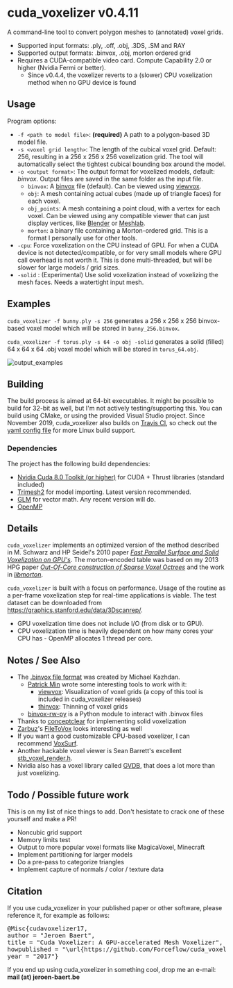 # cuda_voxelizer v0.4.11
A command-line tool to convert polygon meshes to (annotated) voxel grids.
 * Supported input formats: .ply, .off, .obj, .3DS, .SM and RAY
 * Supported output formats: .binvox, .obj, morton ordered grid
 * Requires a CUDA-compatible video card. Compute Capability 2.0 or higher (Nvidia Fermi or better).
   * Since v0.4.4, the voxelizer reverts to a (slower) CPU voxelization method when no GPU device is found

## Usage
Program options:
 * `-f <path to model file>`: **(required)** A path to a polygon-based 3D model file. 
 * `-s <voxel grid length>`: The length of the cubical voxel grid. Default: 256, resulting in a 256 x 256 x 256 voxelization grid.  The tool will automatically select the tightest cubical bounding box around the model.
 * `-o <output format>`: The output format for voxelized models, default: *binvox*. Output files are saved in the same folder as the input file.
   * `binvox`: A [binvox](http://www.patrickmin.com/binvox/binvox.html) file (default). Can be viewed using [viewvox](http://www.patrickmin.com/viewvox/).
   * `obj`: A mesh containing actual cubes (made up of triangle faces) for each voxel.
   * `obj_points`: A mesh containing a point cloud, with a vertex for each voxel. Can be viewed using any compatible viewer that can just display vertices, like [Blender](https://www.blender.org/) or [Meshlab](https://www.meshlab.net/).
   * `morton`: a binary file containing a Morton-ordered grid. This is a format I personally use for other tools.
 * `-cpu`: Force voxelization on the CPU instead of GPU. For when a CUDA device is not detected/compatible, or for very small models where GPU call overhead is not worth it. This is done multi-threaded, but will be slower for large models / grid sizes.
 * `-solid` : (Experimental) Use solid voxelization instead of voxelizing the mesh faces. Needs a watertight input mesh.

  
## Examples

`cuda_voxelizer -f bunny.ply -s 256` generates a 256 x 256 x 256 binvox-based voxel model which will be stored in `bunny_256.binvox`. 

`cuda_voxelizer -f torus.ply -s 64 -o obj -solid` generates a solid (filled) 64 x 64 x 64 .obj voxel model which will be stored in `torus_64.obj`.

![output_examples](https://raw.githubusercontent.com/Forceflow/cuda_voxelizer/main/img/output_examples.jpg)

## Building
The build process is aimed at 64-bit executables. It might be possible to build for 32-bit as well, but I'm not actively testing/supporting this.
You can build using CMake, or using the provided Visual Studio project. Since November 2019, cuda_voxelizer also builds on [Travis CI](https://travis-ci.org/Forceflow/cuda_voxelizer), so check out the [yaml config file](https://github.com/Forceflow/cuda_voxelizer/blob/main/.travis.yml) for more Linux build support.

### Dependencies
The project has the following build dependencies:
 * [Nvidia Cuda 8.0 Toolkit (or higher)](https://developer.nvidia.com/cuda-toolkit) for CUDA + Thrust libraries (standard included)
 * [Trimesh2](https://github.com/Forceflow/trimesh2) for model importing. Latest version recommended.
 * [GLM](http://glm.g-truc.net/0.9.8/index.html) for vector math. Any recent version will do.
 * [OpenMP](https://www.openmp.org/)

## Details
`cuda_voxelizer` implements an optimized version of the method described in M. Schwarz and HP Seidel's 2010 paper [*Fast Parallel Surface and Solid Voxelization on GPU's*](http://research.michael-schwarz.com/publ/2010/vox/). The morton-encoded table was based on my 2013 HPG paper [*Out-Of-Core construction of Sparse Voxel Octrees*](http://graphics.cs.kuleuven.be/publications/BLD14OCCSVO/)  and the work in [*libmorton*](https://github.com/Forceflow/libmorton).

`cuda_voxelizer` is built with a focus on performance. Usage of the routine as a per-frame voxelization step for real-time applications is viable. The test dataset can be downloaded from https://graphics.stanford.edu/data/3Dscanrep/.

 * GPU voxelization time does not include I/O (from disk or to GPU).
 * CPU voxelization time is heavily dependent on how many cores your CPU has - OpenMP allocates 1 thread per core.

## Notes / See Also
 * The [.binvox file format](https://www.patrickmin.com/binvox/binvox.html) was created by Michael Kazhdan. 
   * [Patrick Min](https://www.patrickmin.com/binvox/) wrote some interesting tools to work with it:
     * [viewvox](https://www.patrickmin.com/viewvox/): Visualization of voxel grids (a copy of this tool is included in cuda_voxelizer releases)
     * [thinvox](https://www.patrickmin.com/thinvox/): Thinning of voxel grids
   * [binvox-rw-py](https://github.com/dimatura/binvox-rw-py) is a Python module to interact with .binvox files
 * Thanks to [conceptclear](https://github.com/conceptclear) for implementing solid voxelization
 * [Zarbuz](https://github.com/zarbuz)'s [FileToVox](https://github.com/Zarbuz/FileToVox) looks interesting as well
 * If you want a good customizable CPU-based voxelizer, I can recommend [VoxSurf](https://github.com/sylefeb/VoxSurf).
 * Another hackable voxel viewer is Sean Barrett's excellent [stb_voxel_render.h](https://github.com/nothings/stb/blob/master/stb_voxel_render.h).
 * Nvidia also has a voxel library called [GVDB](https://developer.nvidia.com/gvdb), that does a lot more than just voxelizing.

## Todo / Possible future work
This is on my list of nice things to add. Don't hesistate to crack one of these yourself and make a PR!

 * Noncubic grid support
 * Memory limits test
 * Output to more popular voxel formats like MagicaVoxel, Minecraft
 * Implement partitioning for larger models
 * Do a pre-pass to categorize triangles
 * Implement capture of normals / color / texture data
 
## Citation
If you use cuda_voxelizer in your published paper or other software, please reference it, for example as follows:
<pre>
@Misc{cudavoxelizer17,
author = "Jeroen Baert",
title = "Cuda Voxelizer: A GPU-accelerated Mesh Voxelizer",
howpublished = "\url{https://github.com/Forceflow/cuda_voxelizer}",
year = "2017"}
</pre>
If you end up using cuda_voxelizer in something cool, drop me an e-mail: **mail (at) jeroen-baert.be**
